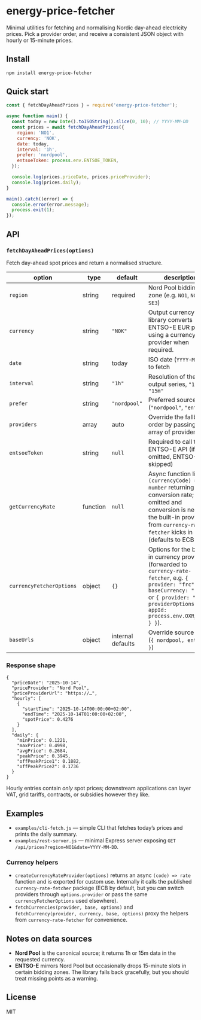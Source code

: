 # energy-price-fetcher

Minimal utilities for fetching and normalising Nordic day-ahead electricity prices.
Pick a provider order, and receive a consistent JSON object with hourly or 15-minute prices.

## Install

```bash
npm install energy-price-fetcher
```

## Quick start

```js
const { fetchDayAheadPrices } = require('energy-price-fetcher');

async function main() {
  const today = new Date().toISOString().slice(0, 10); // YYYY-MM-DD
  const prices = await fetchDayAheadPrices({
    region: 'NO1',
    currency: 'NOK',
    date: today,
    interval: '1h',
    prefer: 'nordpool',
    entsoeToken: process.env.ENTSOE_TOKEN,
  });

  console.log(prices.priceDate, prices.priceProvider);
  console.log(prices.daily);
}

main().catch((error) => {
  console.error(error.message);
  process.exit(1);
});
```

## API

### `fetchDayAheadPrices(options)`

Fetch day-ahead spot prices and return a normalised structure.

| option | type | default | description |
| --- | --- | --- | --- |
| `region` | string | required | Nord Pool bidding zone (e.g. `NO1`, `NO2`, `SE3`) |
| `currency` | string | `"NOK"` | Output currency. The library converts ENTSO-E EUR prices using a currency provider when required. |
| `date` | string | today | ISO date (`YYYY-MM-DD`) to fetch |
| `interval` | string | `"1h"` | Resolution of the output series, `"1h"` or `"15m"` |
| `prefer` | string | `"nordpool"` | Preferred source (`"nordpool"`, `"entsoe"`) |
| `providers` | array | auto | Override the fallback order by passing an array of providers |
| `entsoeToken` | string | `null` | Required to call the ENTSO-E API (if omitted, ENTSO-E is skipped) |
| `getCurrencyRate` | function | `null` | Async function like `(currencyCode) => number` returning a conversion rate; if omitted and conversion is needed the built-in provider from `currency-rate-fetcher` kicks in (defaults to ECB data). |
| `currencyFetcherOptions` | object | `{}` | Options for the built-in currency provider (forwarded to `currency-rate-fetcher`, e.g. `{ provider: "frc", baseCurrency: "EUR" }` or `{ provider: "oxr", providerOptions: { appId: process.env.OXR_TOKEN } }`). |
| `baseUrls` | object | internal defaults | Override source URLs (`{ nordpool, entsoe }`) |

### Response shape

```jsonc
{
  "priceDate": "2025-10-14",
  "priceProvider": "Nord Pool",
  "priceProviderUrl": "https://…",
  "hourly": [
    {
      "startTime": "2025-10-14T00:00:00+02:00",
      "endTime": "2025-10-14T01:00:00+02:00",
      "spotPrice": 0.4276
    }
  ],
  "daily": {
    "minPrice": 0.1221,
    "maxPrice": 0.4998,
    "avgPrice": 0.2684,
    "peakPrice": 0.3945,
    "offPeakPrice1": 0.1882,
    "offPeakPrice2": 0.1736
  }
}
```

Hourly entries contain *only* spot prices; downstream applications can layer VAT, grid tariffs, contracts, or subsidies however they like.

## Examples

- `examples/cli-fetch.js` — simple CLI that fetches today’s prices and prints the daily summary.
- `examples/rest-server.js` — minimal Express server exposing `GET /api/prices?region=NO1&date=YYYY-MM-DD`.

### Currency helpers

- `createCurrencyRateProvider(options)` returns an async `(code) => rate` function and is exported for custom use. Internally it calls the published `currency-rate-fetcher` package (ECB by default, but you can switch providers through `options.provider` or pass the same `currencyFetcherOptions` used elsewhere).
- `fetchCurrencies(provider, base, options)` and `fetchCurrency(provider, currency, base, options)` proxy the helpers from `currency-rate-fetcher` for convenience.

## Notes on data sources

- **Nord Pool** is the canonical source; it returns 1h or 15m data in the requested currency.
- **ENTSO-E** mirrors Nord Pool but occasionally drops 15-minute slots in certain bidding zones. The library falls back gracefully, but you should treat missing points as a warning.

## License

MIT

